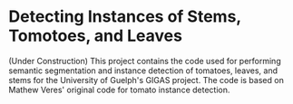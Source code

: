 # Detecting Instances of Stems, Tomotoes, and Leaves
(Under Construction)
This project contains the code used for performing semantic segmentation and instance detection of tomatoes, leaves, and stems  for the University of Guelph's GIGAS project. The code is based on Mathew Veres' original code for tomato instance detection.
